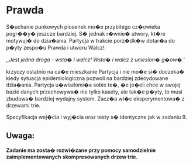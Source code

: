 # Prawda

S�uchanie punkowych piosenek mo�e przybitego cz�owieka pogr��y� jeszcze bardziej. S� jednak r�wnie� utwory, kt�re motywuj� do dzia�ania. Partycja w trakcie porz�dk�w dotar�a do p�yty zespo�u Prawda i utworu Walcz!.

*,,Jest jedna droga - wsta� i walcz!*
*Wsta� i walcz z uniesion� g�ow�.'*

krzyczy ostatnio na ca�e mieszkanie Partycja i nie mo�e si� doczeka� kiedy sytuacja epidemiologiczna pozwoli na bardziej zdecydowane dzia�ania. Partycja u�wiadomi�a sobie te�, �e je�eli chce w swojej bazie danych przechowywa� nie tylko kasety, ale tak�e p�yty, to musi zbudowa�  bardziej wydajny system.  Zacz�a wi�c eksperymentowa� z drzewami trie.

Specyfikacja wej�cia i wyj�cia oraz testy s� identyczne jak w zadaniu 9.

## Uwaga:

**Zadanie ma zosta� rozwi�zane przy pomocy samodzielnie zaimplementowanych skompresowanych drzew trie.**